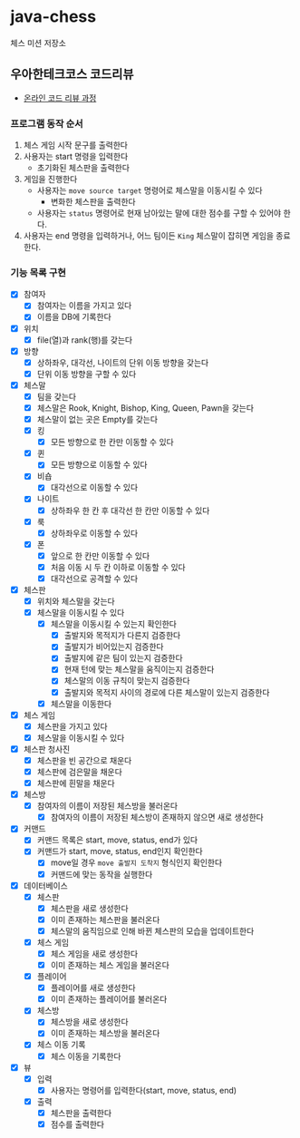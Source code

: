 # java-chess

체스 미션 저장소

## 우아한테크코스 코드리뷰

- [온라인 코드 리뷰 과정](https://github.com/woowacourse/woowacourse-docs/blob/master/maincourse/README.md)



### 프로그램 동작 순서

1. 체스 게임 시작 문구를 출력한다
2. 사용자는 start 명령을 입력한다 
   - 초기화된 체스판을 출력한다
3. 게임을 진행한다
   - 사용자는 `move source target` 명령어로 체스말을 이동시킬 수 있다
     - 변화한 체스판을 출력한다
   - 사용자는 `status` 명령어로 현재 남아있는 말에 대한 점수를 구할 수 있어야 한다.
5. 사용자는 end 명령을 입력하거나, 어느 팀이든 `King` 체스말이 잡히면 게임을 종료한다.

### 기능 목록 구현
- [x] 참여자
  - [x] 참여자는 이름을 가지고 있다
  - [x] 이름을 DB에 기록한다
- [x] 위치
    - [x] file(열)과 rank(행)를 갖는다
- [x] 방향
  - [x] 상하좌우, 대각선, 나이트의 단위 이동 방향을 갖는다
  - [x] 단위 이동 방향을 구할 수 있다
- [x] 체스말
    - [x] 팀을 갖는다
    - [x] 체스말은 Rook, Knight, Bishop, King, Queen, Pawn을 갖는다
    - [x] 체스말이 없는 곳은 Empty를 갖는다
    - [x] 킹
      - [x] 모든 방향으로 한 칸만 이동할 수 있다
    - [x] 퀸
      - [x] 모든 방향으로 이동할 수 있다
    - [x] 비숍
      - [x] 대각선으로 이동할 수 있다
    - [x] 나이트
      - [x] 상하좌우 한 칸 후 대각선 한 칸만 이동할 수 있다
    - [x] 룩
      - [x] 상하좌우로 이동할 수 있다
    - [x] 폰
      - [x] 앞으로 한 칸만 이동할 수 있다
      - [x] 처음 이동 시 두 칸 이하로 이동할 수 있다
      - [x] 대각선으로 공격할 수 있다
- [x] 체스판
    - [x] 위치와 체스말을 갖는다
    - [x] 체스말을 이동시킬 수 있다
      - [x] 체스말을 이동시킬 수 있는지 확인한다
        - [x] 출발지와 목적지가 다른지 검증한다
        - [x] 출발지가 비어있는지 검증한다
        - [x] 출발지에 같은 팀이 있는지 검증한다
        - [x] 현재 턴에 맞는 체스말을 움직이는지 검증한다
        - [x] 체스말의 이동 규칙이 맞는지 검증한다
        - [x] 출발지와 목적지 사이의 경로에 다른 체스말이 있는지 검증한다
      - [x] 체스말을 이동한다
- [x] 체스 게임
  - [x] 체스판을 가지고 있다
  - [x] 체스말을 이동시킬 수 있다
- [x] 체스판 청사진
    - [x] 체스판을 빈 공간으로 채운다
    - [x] 체스판에 검은말을 채운다
    - [x] 체스판에 흰말을 채운다
- [x] 체스방
  - [x] 참여자의 이름이 저장된 체스방을 불러온다
    - [x] 참여자의 이름이 저장된 체스방이 존재하지 않으면 새로 생성한다
- [x] 커맨드
  - [x] 커맨드 목록은 start, move, status, end가 있다 
  - [x] 커맨드가 start, move, status, end인지 확인한다
    - [x] move일 경우 `move 출발지 도착지` 형식인지 확인한다
    - [x] 커맨드에 맞는 동작을 실행한다
- [x] 데이터베이스
  - [x] 체스판
    - [x] 체스판을 새로 생성한다
    - [x] 이미 존재하는 체스판을 불러온다
    - [x] 체스말의 움직임으로 인해 바뀐 체스판의 모습을 업데이트한다
  - [x] 체스 게임
    - [x] 체스 게임을 새로 생성한다
    - [x] 이미 존재하는 체스 게임을 불러온다
  - [x] 플레이어
    - [x] 플레이어를 새로 생성한다
    - [x] 이미 존재하는 플레이어를 불러온다
  - [x] 체스방
    - [x] 체스방을 새로 생성한다
    - [x] 이미 존재하는 체스방을 불러온다
  - [x] 체스 이동 기록
    - [x] 체스 이동을 기록한다
- [x] 뷰
  - [x] 입력
    - [x] 사용자는 명령어를 입력한다(start, move, status, end)
  - [x] 출력
    - [x] 체스판을 출력한다
    - [x] 점수를 출력한다
